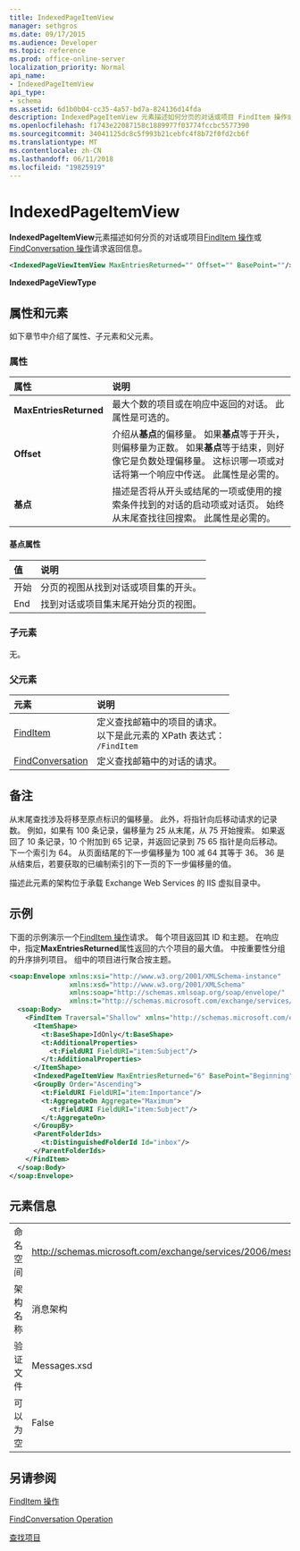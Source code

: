 ```yaml
---
title: IndexedPageItemView
manager: sethgros
ms.date: 09/17/2015
ms.audience: Developer
ms.topic: reference
ms.prod: office-online-server
localization_priority: Normal
api_name:
- IndexedPageItemView
api_type:
- schema
ms.assetid: 6d1b0b04-cc35-4a57-bd7a-824136d14fda
description: IndexedPageItemView 元素描述如何分页的对话或项目 FindItem 操作或 FindConversation 操作请求返回信息。
ms.openlocfilehash: f1743e22087158c1889977f03774fccbc5577390
ms.sourcegitcommit: 34041125dc8c5f993b21cebfc4f8b72f0fd2cb6f
ms.translationtype: MT
ms.contentlocale: zh-CN
ms.lasthandoff: 06/11/2018
ms.locfileid: "19825919"
---
```

# <a name="indexedpageitemview"></a>IndexedPageItemView

**IndexedPageItemView**元素描述如何分页的对话或项目[FindItem 操作](finditem-operation.md)或[FindConversation 操作](findconversation-operation.md)请求返回信息。 
  
```XML
<IndexedPageViewItemView MaxEntriesReturned="" Offset="" BasePoint=""/>
```

 **IndexedPageViewType**
## <a name="attributes-and-elements"></a>属性和元素

如下章节中介绍了属性、子元素和父元素。
  
### <a name="attributes"></a>属性

|**属性**|**说明**|
|:-----|:-----|
|**MaxEntriesReturned** <br/> |最大个数的项目或在响应中返回的对话。 此属性是可选的。  <br/> |
|**Offset** <br/> |介绍从**基点**的偏移量。 如果**基点**等于开头，则偏移量为正数。 如果**基点**等于结束，则好像它是负数处理偏移量。 这标识哪一项或对话将第一个响应中传送。 此属性是必需的。  <br/> |
|**基点** <br/> |描述是否将从开头或结尾的一项或使用的搜索条件找到的对话的启动项或对话页。 始终从末尾查找往回搜索。 此属性是必需的。  <br/> |
   
#### <a name="basepoint-attribute"></a>基点属性

|**值**|**说明**|
|:-----|:-----|
|开始  <br/> |分页的视图从找到对话或项目集的开头。  <br/> |
|End  <br/> |找到对话或项目集末尾开始分页的视图。  <br/> |
   
### <a name="child-elements"></a>子元素

无。
  
### <a name="parent-elements"></a>父元素

|**元素**|**说明**|
|:-----|:-----|
|[FindItem](finditem.md) <br/> |定义查找邮箱中的项目的请求。  <br/> 以下是此元素的 XPath 表达式：  <br/>  `/FindItem` <br/> |
|[FindConversation](findconversation.md) <br/> |定义查找邮箱中的对话的请求。  <br/> |
   
## <a name="remarks"></a>备注

从末尾查找涉及将移至原点标识的偏移量。 此外，将指针向后移动请求的记录数。 例如，如果有 100 条记录，偏移量为 25 从末尾，从 75 开始搜索。 如果返回了 10 条记录，10 个附加到 65 记录，并返回记录到 75 65 指针是向后移动。 下一个索引为 64。 从页面结尾的下一步偏移量为 100 减 64 其等于 36。 36 是从结束后，若要获取的已编制索引的下一页的下一步偏移量的值。
  
描述此元素的架构位于承载 Exchange Web Services 的 IIS 虚拟目录中。
  
## <a name="example"></a>示例

下面的示例演示一个[FindItem 操作](finditem-operation.md)请求。 每个项目返回其 ID 和主题。 在响应中，指定**MaxEntriesReturned**属性返回的六个项目的最大值。 中按重要性分组的升序排列项目。 组中的项目进行聚合按主题。 
  
```XML
<soap:Envelope xmlns:xsi="http://www.w3.org/2001/XMLSchema-instance"
               xmlns:xsd="http://www.w3.org/2001/XMLSchema"
               xmlns:soap="http://schemas.xmlsoap.org/soap/envelope/"
               xmlns:t="http://schemas.microsoft.com/exchange/services/2006/types">
  <soap:Body>
    <FindItem Traversal="Shallow" xmlns="http://schemas.microsoft.com/exchange/services/2006/messages">
      <ItemShape>
        <t:BaseShape>IdOnly</t:BaseShape>
        <t:AdditionalProperties>
          <t:FieldURI FieldURI="item:Subject"/>
        </t:AdditionalProperties>
      </ItemShape>
      <IndexedPageItemView MaxEntriesReturned="6" BasePoint="Beginning" Offset="0" />
      <GroupBy Order="Ascending">
        <t:FieldURI FieldURI="item:Importance"/>
        <t:AggregateOn Aggregate="Maximum">
          <t:FieldURI FieldURI="item:Subject"/>
        </t:AggregateOn>
      </GroupBy>
      <ParentFolderIds>
        <t:DistinguishedFolderId Id="inbox"/>
      </ParentFolderIds>
    </FindItem>
  </soap:Body>
</soap:Envelope>
```

## <a name="element-information"></a>元素信息

|||
|:-----|:-----|
|命名空间  <br/> |http://schemas.microsoft.com/exchange/services/2006/messages  <br/> |
|架构名称  <br/> |消息架构  <br/> |
|验证文件  <br/> |Messages.xsd  <br/> |
|可以为空  <br/> |False  <br/> |
   
## <a name="see-also"></a>另请参阅



[FindItem 操作](finditem-operation.md)
  
[FindConversation Operation](findconversation-operation.md)


[查找项目](http://msdn.microsoft.com/library/63af1f9c-464b-4fca-9ae3-3d60f24ca93c%28Office.15%29.aspx)

